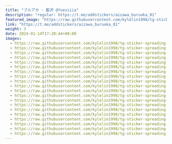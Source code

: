 ```yaml
---
title: "ブルアカ - 藍沢 @Yuexiiia"
description: "regular: https://t.me/addstickers/aizawa_buruaka_01"
featured_image: "https://raw.githubusercontent.com/kylelin1998/tg-sticker-spreading-worldwide-images/main/img/45b7928b-81ca-4af2-9f17-28f07f0ebcf8.jpg"
link: "https://t.me/addstickers/aizawa_buruaka_01"
weight: 3
date: 2024-01-14T17:20:44+08:00
images:
  - https://raw.githubusercontent.com/kylelin1998/tg-sticker-spreading-worldwide-images/main/img/45b7928b-81ca-4af2-9f17-28f07f0ebcf8.jpg
  - https://raw.githubusercontent.com/kylelin1998/tg-sticker-spreading-worldwide-images/main/img/9419ebe7-f4c2-4bca-ab63-96f2c53e0202.jpg
  - https://raw.githubusercontent.com/kylelin1998/tg-sticker-spreading-worldwide-images/main/img/32e6bb69-2d38-4574-bc4f-b35c82bc6274.jpg
  - https://raw.githubusercontent.com/kylelin1998/tg-sticker-spreading-worldwide-images/main/img/92decdda-7023-4e42-be9c-94da47e3adc6.jpg
  - https://raw.githubusercontent.com/kylelin1998/tg-sticker-spreading-worldwide-images/main/img/ada2e359-440e-429f-b9f1-034f05f1d969.jpg
  - https://raw.githubusercontent.com/kylelin1998/tg-sticker-spreading-worldwide-images/main/img/25bbb622-8c15-4781-abd1-38aed73b8be0.jpg
  - https://raw.githubusercontent.com/kylelin1998/tg-sticker-spreading-worldwide-images/main/img/2f20ea48-1f06-424a-bc1f-fec6e7f526aa.jpg
  - https://raw.githubusercontent.com/kylelin1998/tg-sticker-spreading-worldwide-images/main/img/ebeeaad1-3d9c-44f2-9f75-a1bfb4afa9b4.jpg
  - https://raw.githubusercontent.com/kylelin1998/tg-sticker-spreading-worldwide-images/main/img/f72f15e8-1b36-41b2-8e8e-a92f89e5e7cb.jpg
  - https://raw.githubusercontent.com/kylelin1998/tg-sticker-spreading-worldwide-images/main/img/5e6935cb-731a-45c9-985a-4dd898dc6e1b.jpg
  - https://raw.githubusercontent.com/kylelin1998/tg-sticker-spreading-worldwide-images/main/img/b117fdde-fab9-4906-8eba-482ecda5b23d.jpg
  - https://raw.githubusercontent.com/kylelin1998/tg-sticker-spreading-worldwide-images/main/img/c091d41d-e016-40ef-8d65-8305d325a4a2.jpg
  - https://raw.githubusercontent.com/kylelin1998/tg-sticker-spreading-worldwide-images/main/img/23de61de-b79f-430d-986e-705e03d7d3aa.jpg
  - https://raw.githubusercontent.com/kylelin1998/tg-sticker-spreading-worldwide-images/main/img/d5127af4-a509-4b70-bc99-1a30b7c58722.jpg
  - https://raw.githubusercontent.com/kylelin1998/tg-sticker-spreading-worldwide-images/main/img/40a74c8e-1c8e-4767-a283-84a67f8a06b6.jpg
  - https://raw.githubusercontent.com/kylelin1998/tg-sticker-spreading-worldwide-images/main/img/dab807f3-9514-45c5-a3ac-45e9b271ecc5.jpg
  - https://raw.githubusercontent.com/kylelin1998/tg-sticker-spreading-worldwide-images/main/img/37cd00ba-1cac-4b4b-95eb-4f13ade031b9.jpg
  - https://raw.githubusercontent.com/kylelin1998/tg-sticker-spreading-worldwide-images/main/img/97d2ebb3-b8e3-43bd-858f-166d27360084.jpg
  - https://raw.githubusercontent.com/kylelin1998/tg-sticker-spreading-worldwide-images/main/img/59afdbde-cad3-46d9-8ec0-eecec2bd539c.jpg
  - https://raw.githubusercontent.com/kylelin1998/tg-sticker-spreading-worldwide-images/main/img/add26f07-6b2a-48a1-95be-1fd234cc3405.jpg
---
```

